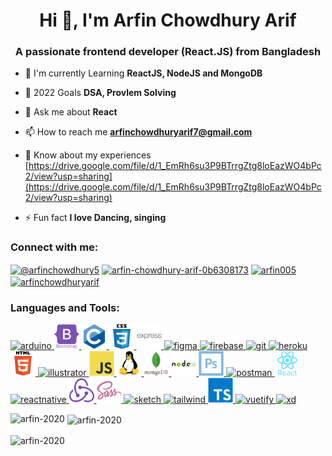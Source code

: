 <h1 align="center">Hi 👋, I'm Arfin Chowdhury Arif</h1>
<h3 align="center">A passionate frontend developer (React.JS) from Bangladesh</h3>





- 🌱 I'm currently Learning **ReactJS, NodeJS and MongoDB**

- 🎯 2022 Goals **DSA, Provlem Solving**

- 💬 Ask me about **React**

- 📫 How to reach me **arfinchowdhuryarif7@gmail.com**

- 📄 Know about my experiences [https://drive.google.com/file/d/1_EmRh6su3P9BTrrgZtg8loEazWO4bPc2/view?usp=sharing](https://drive.google.com/file/d/1_EmRh6su3P9BTrrgZtg8loEazWO4bPc2/view?usp=sharing)

- ⚡ Fun fact **I love Dancing, singing**

<h3 align="left">Connect with me:</h3>
<p align="left">

<a href="https://twitter.com/@arfinchowdhury5" target="blank"><img align="center" src="https://cdn.jsdelivr.net/npm/simple-icons@3.0.1/icons/twitter.svg" alt="@arfinchowdhury5" height="30" width="40" /></a>
<a href="https://linkedin.com/in/arfin-chowdhury-arif-0b6308173" target="blank"><img align="center" src="https://cdn.jsdelivr.net/npm/simple-icons@3.0.1/icons/linkedin.svg" alt="arfin-chowdhury-arif-0b6308173" height="30" width="40" /></a>
<a href="https://fb.com/arfin005" target="blank"><img align="center" src="https://cdn.jsdelivr.net/npm/simple-icons@3.0.1/icons/facebook.svg" alt="arfin005" height="30" width="40" /></a>
<a href="https://instagram.com/arfinchowdhuryarif" target="blank"><img align="center" src="https://cdn.jsdelivr.net/npm/simple-icons@3.0.1/icons/instagram.svg" alt="arfinchowdhuryarif" height="30" width="40" /></a>





<h3 align="left">Languages and Tools:</h3>
<p align="left"> <a href="https://www.arduino.cc/" target="_blank"> <img src="https://cdn.worldvectorlogo.com/logos/arduino-1.svg" alt="arduino" width="40" height="40"/> </a> <a href="https://getbootstrap.com" target="_blank"> <img src="https://raw.githubusercontent.com/devicons/devicon/master/icons/bootstrap/bootstrap-plain-wordmark.svg" alt="bootstrap" width="40" height="40"/> </a> <a href="https://www.cprogramming.com/" target="_blank"> <img src="https://raw.githubusercontent.com/devicons/devicon/master/icons/c/c-original.svg" alt="c" width="40" height="40"/> </a> <a href="https://www.w3schools.com/css/" target="_blank"> <img src="https://raw.githubusercontent.com/devicons/devicon/master/icons/css3/css3-original-wordmark.svg" alt="css3" width="40" height="40"/> </a> <a href="https://expressjs.com" target="_blank"> <img src="https://raw.githubusercontent.com/devicons/devicon/master/icons/express/express-original-wordmark.svg" alt="express" width="40" height="40"/> </a> <a href="https://www.figma.com/" target="_blank"> <img src="https://www.vectorlogo.zone/logos/figma/figma-icon.svg" alt="figma" width="40" height="40"/> </a> <a href="https://firebase.google.com/" target="_blank"> <img src="https://www.vectorlogo.zone/logos/firebase/firebase-icon.svg" alt="firebase" width="40" height="40"/> </a> <a href="https://git-scm.com/" target="_blank"> <img src="https://www.vectorlogo.zone/logos/git-scm/git-scm-icon.svg" alt="git" width="40" height="40"/> </a> <a href="https://heroku.com" target="_blank"> <img src="https://www.vectorlogo.zone/logos/heroku/heroku-icon.svg" alt="heroku" width="40" height="40"/> </a> <a href="https://www.w3.org/html/" target="_blank"> <img src="https://raw.githubusercontent.com/devicons/devicon/master/icons/html5/html5-original-wordmark.svg" alt="html5" width="40" height="40"/> </a> <a href="https://www.adobe.com/in/products/illustrator.html" target="_blank"> <img src="https://www.vectorlogo.zone/logos/adobe_illustrator/adobe_illustrator-icon.svg" alt="illustrator" width="40" height="40"/> </a> <a href="https://developer.mozilla.org/en-US/docs/Web/JavaScript" target="_blank"> <img src="https://raw.githubusercontent.com/devicons/devicon/master/icons/javascript/javascript-original.svg" alt="javascript" width="40" height="40"/> </a> <a href="https://www.linux.org/" target="_blank"> <img src="https://raw.githubusercontent.com/devicons/devicon/master/icons/linux/linux-original.svg" alt="linux" width="40" height="40"/> </a> <a href="https://www.mongodb.com/" target="_blank"> <img src="https://raw.githubusercontent.com/devicons/devicon/master/icons/mongodb/mongodb-original-wordmark.svg" alt="mongodb" width="40" height="40"/> </a> <a href="https://nodejs.org" target="_blank"> <img src="https://raw.githubusercontent.com/devicons/devicon/master/icons/nodejs/nodejs-original-wordmark.svg" alt="nodejs" width="40" height="40"/> </a> <a href="https://www.photoshop.com/en" target="_blank"> <img src="https://raw.githubusercontent.com/devicons/devicon/master/icons/photoshop/photoshop-line.svg" alt="photoshop" width="40" height="40"/> </a> <a href="https://postman.com" target="_blank"> <img src="https://www.vectorlogo.zone/logos/getpostman/getpostman-icon.svg" alt="postman" width="40" height="40"/> </a> <a href="https://reactjs.org/" target="_blank"> <img src="https://raw.githubusercontent.com/devicons/devicon/master/icons/react/react-original-wordmark.svg" alt="react" width="40" height="40"/> </a> <a href="https://reactnative.dev/" target="_blank"> <img src="https://reactnative.dev/img/header_logo.svg" alt="reactnative" width="40" height="40"/> </a> <a href="https://redux.js.org" target="_blank"> <img src="https://raw.githubusercontent.com/devicons/devicon/master/icons/redux/redux-original.svg" alt="redux" width="40" height="40"/> </a> <a href="https://sass-lang.com" target="_blank"> <img src="https://raw.githubusercontent.com/devicons/devicon/master/icons/sass/sass-original.svg" alt="sass" width="40" height="40"/> </a> <a href="https://www.sketch.com/" target="_blank"> <img src="https://www.vectorlogo.zone/logos/sketchapp/sketchapp-icon.svg" alt="sketch" width="40" height="40"/> </a> <a href="https://tailwindcss.com/" target="_blank"> <img src="https://www.vectorlogo.zone/logos/tailwindcss/tailwindcss-icon.svg" alt="tailwind" width="40" height="40"/> </a> <a href="https://www.typescriptlang.org/" target="_blank"> <img src="https://raw.githubusercontent.com/devicons/devicon/master/icons/typescript/typescript-original.svg" alt="typescript" width="40" height="40"/> </a> <a href="https://vuetifyjs.com/en/" target="_blank"> <img src="https://bestofjs.org/logos/vuetify.svg" alt="vuetify" width="40" height="40"/> </a> <a href="https://www.adobe.com/products/xd.html" target="_blank"> <img src="https://cdn.worldvectorlogo.com/logos/adobe-xd.svg" alt="xd" width="40" height="40"/> </a> </p>

<p><img align="left" src="https://github-readme-stats.vercel.app/api/top-langs?username=arfin-2020&show_icons=true&locale=en&layout=compact" alt="arfin-2020" /></p>

<p>&nbsp;<img align="center" src="https://github-readme-stats.vercel.app/api?username=arfin-2020&show_icons=true&locale=en" alt="arfin-2020" /></p>

<p><img align="center" src="https://github-readme-streak-stats.herokuapp.com/?user=arfin-2020&" alt="arfin-2020" /></p>
